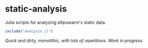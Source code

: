 # static-analysis

Julia scripts for analyzing ellipswarm's static data.

```julia
include("analysis.jl")
```

*Quick and dirty, monolithic, with lots of repetitions. Work in progress.*
